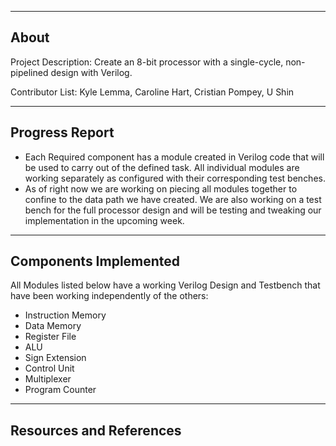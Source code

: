 -------------------
About
-------------------
Project Description: Create an 8-bit processor with a single-cycle, non-pipelined design with Verilog.

Contributor List: Kyle Lemma, Caroline Hart, Cristian Pompey, U Shin

--------------------
Progress Report
--------------------
  - Each Required component has a module created in Verilog code that will be used to carry out of the defined task. All individual modules are working separately as configured with their corresponding test benches.
  - As of right now we are working on piecing all modules together to confine to the data path we have created. We are also working on a test bench for the full processor design and will be testing and tweaking our implementation in the upcoming week.
  
--------------------
Components Implemented
--------------------
All Modules listed below have a working Verilog Design and Testbench that have been working independently of the others:
- Instruction Memory 
- Data Memory 
- Register File 
- ALU 
- Sign Extension 
- Control Unit
- Multiplexer 
- Program Counter

--------------------
Resources and References
--------------------



